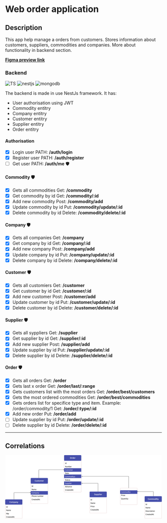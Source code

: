 # Web order application

## Description

This app help manage a orders from customers.
Stores information about customers, suppliers, commodities and companies.
More about functionality in backend section.


**[Figma preview link](https://www.figma.com/file/7ZKnX3NJ3gYRNp0QeSE1vd/Order-App?node-id=0%3A1)**


### Backend


![TS](https://img.shields.io/badge/Typescript-3178C6?style=for-the-badge&logo=typescript&logoColor=white) ![nestjs](https://img.shields.io/badge/NestJs-E0234E?style=for-the-badge&logo=nestjs&logoColor=white) ![mongodb](https://img.shields.io/badge/NestJs-47A248?style=for-the-badge&logo=mongodb&logoColor=white)

The backend is made in use NestJs framework.
It has:

- User authorisation using JWT
- Commodity entitry
- Company entitry
- Customer entitry
- Supplier entitry
- Order entitry

#### Authorisation

- [x] Login user PATH: **/auth/login**
- [x] Register user  PATH: **/auth/register**
- [ ] Get user  PATH: **/auth/me**  :shield:

#### Commodity :shield:

- [x] Gets all commodities Get: **/commodity**
- [x] Get commodity by id  Get: **/commodity/:id**
- [x] Add new commodity  Post: **/commodity/add**
- [x] Update commodity by id  Put: **/commodity/update/:id**
- [x] Delete commodity by id  Delete: **/commodity/delete/:id**

#### Company :shield:

- [x] Gets all companies Get: **/company**
- [x] Get company by id  Get: **/company/:id**
- [x] Add new company  Post: **/company/add**
- [x] Update company by id  Put: **/company/update/:id**
- [x] Delete company by id  Delete: **/company/delete/:id**

#### Customer :shield:

- [x] Gets all customiers Get: **/customer**
- [x] Get customer by id  Get: **/customer/:id**
- [x] Add new customer  Post: **/customer/add**
- [x] Update customer by id  Put: **/customer/update/:id**
- [x] Delete customer by id  Delete: **/customer/delete/:id**

#### Supplier :shield:

- [x] Gets all syppliers Get: **/supplier**
- [x] Get supplier by id  Get: **/supplier/:id**
- [x] Add new supplier  Post: **/supplier/add**
- [x] Update supplier by id  Put: **/supplier/update/:id**
- [x] Delete supplier by id  Delete: **/supplier/delete/:id**

#### Order :shield:

- [x] Gets all orders Get: **/order**
- [x] Gets last x order Get: **/order/last/:range**
- [x] Gets customers list with the most orders   Get: **/order/best/customers**
- [x] Gets the most ordered commodities  Get: **/order/best/commodities**
- [x] Gets orders list for specifice type and item. Example: /order/commodity/1  Get: **/order/:type/:id**
- [x] Add new order  Put: **/order/add**
- [ ] Update supplier by id  Put: **/order/update/:id**
- [ ] Delete supplier by id  Delete: **/order/delete/:id**

---

## Correlations


!["image"](./images/correlation.jpg)
